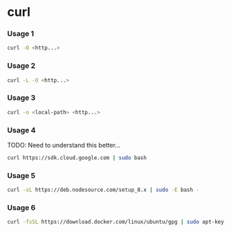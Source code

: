 # curl

### Usage 1

```bash
curl -O <http...>
```

### Usage 2

```bash
curl -L -O <http...>
```

### Usage 3

```bash
curl -o <local-path> <http...>
```

### Usage 4
TODO: Need to understand this better...

```bash
curl https://sdk.cloud.google.com | sudo bash
```

### Usage 5

```bash
curl -sL https://deb.nodesource.com/setup_8.x | sudo -E bash -
```

### Usage 6

```bash
curl -fsSL https://download.docker.com/linux/ubuntu/gpg | sudo apt-key add -
```




